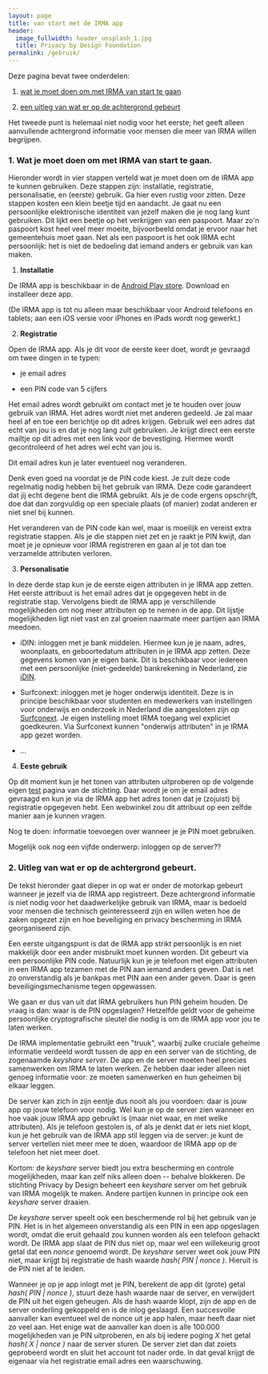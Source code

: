 ```yaml
---
layout: page
title: van start met de IRMA app 
header:
  image_fullwidth: header_unsplash_1.jpg
  title: Privacy by Design Foundation
permalink: /gebruik/
---
```

Deze pagina bevat twee onderdelen:

 1. [wat je moet doen om met IRMA van start te gaan](#vanstart)

 2. [een uitleg van wat er op de achtergrond gebeurt](#achtergrond)

Het tweede punt is helemaal niet nodig voor het eerste; het geeft
alleen aanvullende achtergrond informatie voor mensen die meer van
IRMA willen begrijpen.

### <a name="vanstart"></a>1. Wat je moet doen om met IRMA van start te gaan.

Hieronder wordt in vier stappen verteld wat je moet doen om de IRMA
app te kunnen gebruiken. Deze stappen zijn: installatie, registratie,
personalisatie, en (eerste) gebruik. Ga hier even rustig voor zitten.
Deze stappen kosten een klein beetje tijd en aandacht. Je gaat nu een
persoonlijke elektronische identiteit van jezelf maken die je nog lang
kunt gebruiken. Dit lijkt een beetje op het verkrijgen van een
paspoort.  Maar zo'n paspoort kost heel veel meer moeite, bijvoorbeeld
omdat je ervoor naar het gemeentehuis moet gaan. Net als een paspoort
is het ook IRMA echt persoonlijk: het is niet de bedoeling dat iemand
anders er gebruik van kan maken.

 1. **Installatie**

De IRMA app is beschikbaar in de [Android Play
store](https://play.google.com/store/apps/details?id=org.irmacard.cardemu).
Download en installeer deze app.

(De IRMA app is tot nu alleen maar beschikbaar voor Android telefoons
en tablets; aan een iOS versie voor iPhones en iPads wordt nog
gewerkt.)


 2. **Registratie**

Open de IRMA app. Als je dit voor de eerste keer doet, wordt je
gevraagd om twee dingen in te typen:

 * je email adres

 * een PIN code van 5 cijfers

Het email adres wordt gebruikt om contact met je te houden over jouw
gebruik van IRMA. Het adres wordt niet met anderen gedeeld. Je zal
maar heel af en toe een berichtje op dit adres krijgen. Gebruik wel
een adres dat echt van jou is en dat je nog lang zult gebruiken. Je
krijgt direct een eerste mailtje op dit adres met een link voor de
bevestiging. Hiermee wordt gecontroleerd of het adres wel echt van jou
is.

Dit email adres kun je later eventueel nog veranderen.

Denk even goed na voordat je de PIN code kiest. Je zult deze code
regelmatig nodig hebben bij het gebruik van IRMA. Deze code garandeert
dat jij echt degene bent die IRMA gebruikt. Als je de code ergens
opschrijft, doe dat dan zorgvuldig op een speciale plaats (of manier)
zodat anderen er niet snel bij kunnen.

Het veranderen van de PIN code kan wel, maar is moeilijk en vereist
extra registratie stappen. Als je die stappen niet zet en je raakt je
PIN kwijt, dan moet je je opnieuw voor IRMA registreren en gaan al je
tot dan toe verzamelde attributen verloren.

 3. **Personalisatie**

In deze derde stap kun je de eerste eigen attributen in je IRMA app
zetten. Het eerste attribuut is het email adres dat je opgegeven hebt
in de registratie stap. Vervolgens biedt de IRMA app je verschillende
mogelijkheden om nog meer attributen op te nemen in de app. Dit
lijstje mogelijkheden ligt niet vast en zal groeien naarmate meer
partijen aan IRMA meedoen. 

 * iDIN: inloggen met je bank middelen. Hiermee kun je je naam, adres,
   woonplaats, en geboortedatum attributen in je IRMA app zetten. Deze
   gegevens komen van je eigen bank. Dit is beschikbaar voor iedereen
   met een persoonlijke (niet-gedeelde) bankrekening in Nederland, zie
   [iDIN](https://www.idin.nl).

 * Surfconext: inloggen met je hoger onderwijs identiteit. Deze is in
   principe beschikbaar voor studenten en medewerkers van instellingen
   voor onderwijs en onderzoek in Nederland die aangesloten zijn op
   [Surfconext](https://www.surfconext.nl). Je eigen instelling moet
   IRMA toegang wel expliciet goedkeuren. Via Surfconext kunnen
   "onderwijs attributen" in je IRMA app gezet worden.

 * ...


 4. **Eeste gebruik**

Op dit moment kun je het tonen van attributen uitproberen op de
volgende eigen [test](??) pagina van de stichting. Daar wordt je om je
email adres gevraagd en kun je via de IRMA app het adres tonen dat je
(zojuist) bij registratie opgegeven hebt. Een webwinkel zou dit
attribuut op een zelfde manier aan je kunnen vragen.

Nog te doen: informatie toevoegen over wanneer je je PIN moet
gebruiken.

Mogelijk ook nog een vijfde onderwerp: inloggen op de server??



### <a name="achtergrond"></a>2. Uitleg van wat er op de achtergrond gebeurt.

De tekst hieronder gaat dieper in op wat er onder de motorkap gebeurt
wanneer je jezelf via de IRMA app registreert. Deze achtergrond
informatie is niet nodig voor het daadwerkelijke gebruik van IRMA,
maar is bedoeld voor mensen die technisch geinteresseerd zijn en
willen weten hoe de zaken opgezet zijn en hoe beveiliging en privacy
bescherming in IRMA georganiseerd zijn.

Een eerste uitgangspunt is dat de IRMA app strikt persoonlijk is en
niet makkelijk door een ander misbruikt moet kunnen worden. Dit
gebeurt via een persoonlijke PIN code. Natuurlijk kun je je telefoon
met eigen attributen in een IRMA app tezamen met de PIN aan iemand
anders geven.  Dat is net zo onverstandig als je bankpas met PIN aan
een ander geven.  Daar is geen beveiligingsmechanisme tegen
opgewassen.

We gaan er dus van uit dat IRMA gebruikers hun PIN geheim houden. De
vraag is dan: waar is de PIN opgeslagen? Hetzelfde geldt voor de
geheime persoonlijke cryptografische sleutel die nodig is om de
IRMA app voor jou te laten werken.

De IRMA implementatie gebruikt een "truuk", waarbij zulke cruciale
geheime informatie verdeeld wordt tussen de app en een server van de
stichting, de zogenaamde *keyshare server*. De app en de server moeten
heel precies samenwerken om IRMA te laten werken. Ze hebben daar ieder
alleen niet genoeg informatie voor: ze moeten samenwerken en hun
geheimen bij elkaar leggen.

De server kan zich in zijn eentje dus nooit als jou voordoen: daar is
jouw app op jouw telefoon voor nodig. Wel kun je op de server zien
wanneer en hoe vaak jouw IRMA app gebruikt is (maar niet waar, en met
welke attributen). Als je telefoon gestolen is, of als je denkt dat er
iets niet klopt, kun je het gebruik van de IRMA app stil leggen via de
server: je kunt de server vertellen niet meer mee te doen, waardoor
de IRMA app op de telefoon het niet meer doet.

Kortom: de *keyshare* server biedt jou extra bescherming en controle
mogelijkheden, maar kan zelf niks alleen doen -- behalve blokkeren. De
stichting Privacy by Design beheert een *keyshare* server om het
gebruik van IRMA mogelijk te maken. Andere partijen kunnen in
principe ook een *keyshare* server draaien.

De *keyshare* server speelt ook een beschermende rol bij het gebruik
van je PIN. Het is in het algemeen onverstandig als een PIN in een app
opgeslagen wordt, omdat die eruit gehaald zou kunnen worden als een
telefoon gehackt wordt.  De IRMA app slaat de PIN dus niet op, maar
wel een willekeurig groot getal dat een *nonce* genoemd wordt. De
*keyshare* server weet ook jouw PIN niet, maar krijgt bij registratie
de hash waarde *hash( PIN | nonce )*.  Hieruit is de PIN niet af te
leiden.

Wanneer je op je app inlogt met je PIN, berekent de app dit (grote)
getal *hash( PIN | nonce )*, stuurt deze hash waarde naar de server,
en verwijdert de PIN uit het eigen geheugen. Als de hash waarde klopt,
zijn de app en de server onderling gekoppeld en is de inlog geslaagd.
Een succesvolle aanvaller kan eventueel wel de nonce uit je app halen,
maar heeft daar niet zo veel aan. Het enige wat de aanvaller kan doen
is alle 100.000 mogelijkheden van je PIN uitproberen, en als bij
iedere poging *X* het getal *hash( X | nonce )* naar de server
sturen. De server ziet dan dat zoiets geprobeerd wordt en sluit het
account tot nader orde. In dat geval krijgt de eigenaar via het
registratie email adres een waarschuwing.




